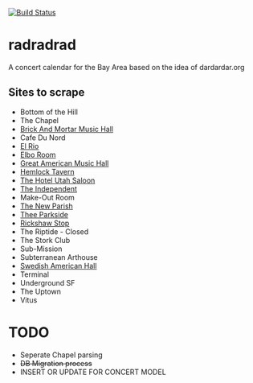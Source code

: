 [![Build Status](https://travis-ci.org/bwainstock/radradrad.svg?branch=master)](https://travis-ci.org/bwainstock/radradrad)
# radradrad
A concert calendar for the Bay Area based on the idea of dardardar.org

## Sites to scrape

* Bottom of the Hill
* The Chapel
* [Brick And Mortar Music Hall](http://www.brickandmortarmusic.com/)
* Cafe Du Nord
* [El Rio](http://www.elriosf.com/calendar/)
* [Elbo Room](http://www.elbo.com/Calendar.php)
* [Great American Music Hall](http://www.slimspresents.com/list-of-events/)
* [Hemlock Tavern](http://www.hemlocktavern.com/calendar/upcoming/)
* [The Hotel Utah Saloon](http://www.hotelutah.com/calendar/)
* [The Independent](http://www.theindependentsf.com/)
* Make-Out Room
* [The New Parish](http://www.thenewparish.com/)
* [Thee Parkside](http://www.theeparkside.com/month/4/2013)
* [Rickshaw Stop](http://www.rickshawstop.com/listing-2)
* The Riptide - Closed
* The Stork Club
* Sub-Mission
* Subterranean Arthouse
* [Swedish American Hall](http://www.swedishamericanhall.com/main/calendar/)
* Terminal
* Underground SF
* The Uptown
* Vitus

# TODO

* Seperate Chapel parsing
* ~~DB Migration process~~
* INSERT OR UPDATE FOR CONCERT MODEL

